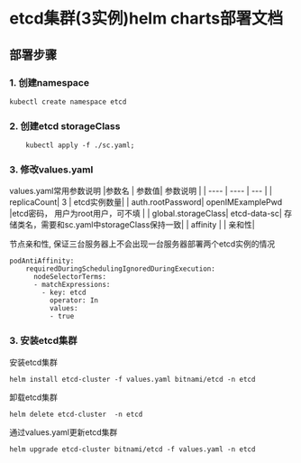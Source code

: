 # etcd集群(3实例)helm charts部署文档
## 部署步骤
### 1. 创建namespace
```
kubectl create namespace etcd
```
### 2. 创建etcd storageClass
```
    kubectl apply -f ./sc.yaml;
```

### 3. 修改values.yaml
values.yaml常用参数说明
|参数名   | 参数值|  参数说明    |
|  ----  | ----  | --- |
| replicaCount| 3 | etcd实例数量|
| auth.rootPassword| openIMExamplePwd |etcd密码， 用户为root用户，可不填 |
| global.storageClass| etcd-data-sc| 存储类名，需要和sc.yaml中storageClass保持一致|
| affinity | | 亲和性|

节点亲和性, 保证三台服务器上不会出现一台服务器部署两个etcd实例的情况
```
podAntiAffinity:
    requiredDuringSchedulingIgnoredDuringExecution:
      nodeSelectorTerms:
      - matchExpressions:
        - key: etcd
          operator: In
          values:
          - true
```

### 3. 安装etcd集群
安装etcd集群
```
helm install etcd-cluster -f values.yaml bitnami/etcd -n etcd
```
卸载etcd集群
```
helm delete etcd-cluster  -n etcd
```
通过values.yaml更新etcd集群
```
helm upgrade etcd-cluster bitnami/etcd -f values.yaml -n etcd
```